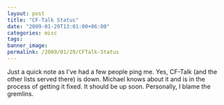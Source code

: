 ```yaml
---
layout: post
title: "CF-Talk Status"
date: "2009-01-29T13:01:00+06:00"
categories: misc 
tags: 
banner_image: 
permalink: /2009/01/29/CFTalk-Status
---
```


Just a quick note as I've had a few people ping me. Yes, CF-Talk (and the other lists served there) is down. Michael knows about it and is in the process of getting it fixed. It should be up soon. Personally, I blame the gremlins.